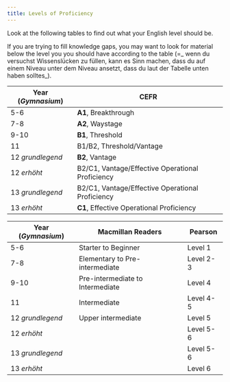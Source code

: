 ```yaml
---
title: Levels of Proficiency
---
```


Look at the following tables to find out what your English level should be.

If you are trying to fill knowledge gaps, you may want to look for material
below the level you you should have according to the table (=_ wenn du
versuchst Wissenslücken zu füllen, kann es Sinn machen, dass du auf einem
Niveau unter dem Niveau ansetzt, dass du laut der Tabelle unten haben
solltes_).

| Year (_Gymnasium_) | CEFR                                             |
|--------------------|--------------------------------------------------|
| 5-6                | **A1**, Breakthrough                             |
| 7-8                | **A2**, Waystage                                 |
| 9-10               | **B1**, Threshold                                |
| 11                 | B1/B2, Threshold/Vantage                         |
| 12 _grundlegend_   | **B2**, Vantage                                  |
| 12 _erhöht_        | B2/C1, Vantage/Effective Operational Proficiency |
| 13 _grundlegend_   | B2/C1, Vantage/Effective Operational Proficiency |
| 13 _erhöht_        | **C1**, Effective Operational Proficiency        |

| Year (_Gymnasium_) | Macmillan Readers                | Pearson   |
|--------------------|----------------------------------|-----------|
| 5-6                | Starter to Beginner              | Level 1   |
| 7-8                | Elementary to Pre-intermediate   | Level 2-3 |
| 9-10               | Pre-intermediate to Intermediate | Level 4   |
| 11                 | Intermediate                     | Level 4-5 |
| 12 _grundlegend_   | Upper intermediate               | Level 5   |
| 12 _erhöht_        |                                  | Level 5-6 |
| 13 _grundlegend_   |                                  | Level 5-6 |
| 13 _erhöht_        |                                  | Level 6   |


